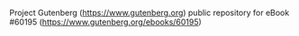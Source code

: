 Project Gutenberg (https://www.gutenberg.org) public repository for eBook #60195 (https://www.gutenberg.org/ebooks/60195)
